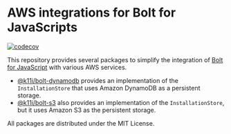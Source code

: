 # AWS integrations for Bolt for JavaScripts

[![codecov](https://codecov.io/gh/komiya-atsushi/slack-bolt-aws/graph/badge.svg?token=TXWAYL4LMZ)](https://codecov.io/gh/komiya-atsushi/slack-bolt-aws)

This repository provides several packages to simplify the integration of [Bolt for JavaScript](https://github.com/slackapi/bolt-js) with various AWS services.

- [@k11i/bolt-dynamodb](/packages/bolt-dynamodb) provides an implementation of the `InstallationStore` that uses Amazon DynamoDB as a persistent storage.
- [@k11i/bolt-s3](/packages/bolt-s3) also provides an implementation of the `InstallationStore`, but it uses Amazon S3 as the persistent storage.

All packages are distributed under the MIT License.
